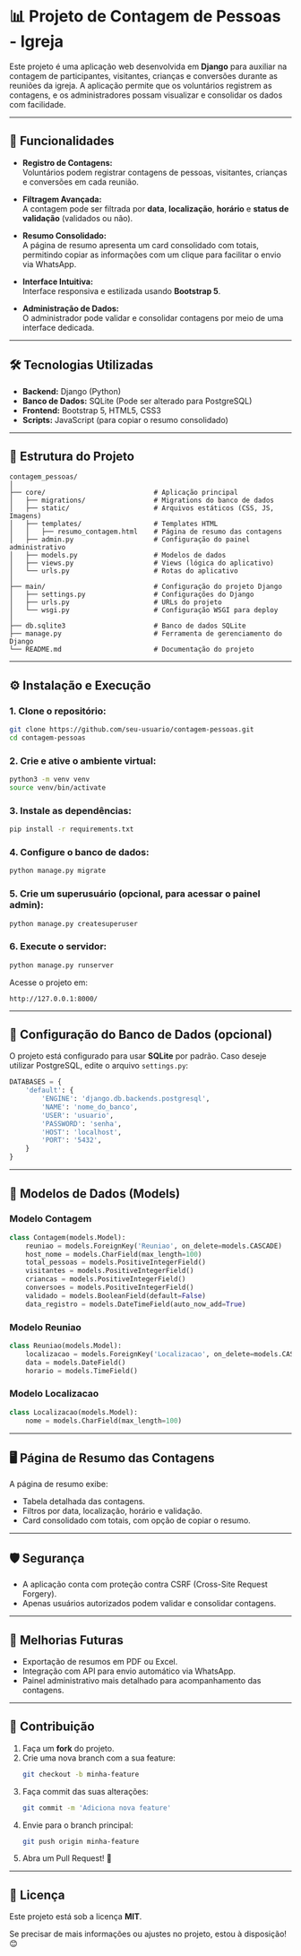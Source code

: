 # 📊 Projeto de Contagem de Pessoas - Igreja

Este projeto é uma aplicação web desenvolvida em **Django** para auxiliar na contagem de participantes, visitantes, crianças e conversões durante as reuniões da igreja. A aplicação permite que os voluntários registrem as contagens, e os administradores possam visualizar e consolidar os dados com facilidade.

---

## 🚀 Funcionalidades

- **Registro de Contagens:**  
  Voluntários podem registrar contagens de pessoas, visitantes, crianças e conversões em cada reunião.  
  
- **Filtragem Avançada:**  
  A contagem pode ser filtrada por **data**, **localização**, **horário** e **status de validação** (validados ou não).  
  
- **Resumo Consolidado:**  
  A página de resumo apresenta um card consolidado com totais, permitindo copiar as informações com um clique para facilitar o envio via WhatsApp.  
  
- **Interface Intuitiva:**  
  Interface responsiva e estilizada usando **Bootstrap 5**.  

- **Administração de Dados:**  
  O administrador pode validar e consolidar contagens por meio de uma interface dedicada.

---

## 🛠️ Tecnologias Utilizadas

- **Backend:** Django (Python)  
- **Banco de Dados:** SQLite (Pode ser alterado para PostgreSQL)  
- **Frontend:** Bootstrap 5, HTML5, CSS3  
- **Scripts:** JavaScript (para copiar o resumo consolidado)  

---

## 📂 Estrutura do Projeto

```
contagem_pessoas/
│
├── core/                           # Aplicação principal
│   ├── migrations/                 # Migrations do banco de dados
│   ├── static/                     # Arquivos estáticos (CSS, JS, Imagens)
│   ├── templates/                  # Templates HTML
│   │   ├── resumo_contagem.html    # Página de resumo das contagens
│   ├── admin.py                    # Configuração do painel administrativo
│   ├── models.py                   # Modelos de dados
│   ├── views.py                    # Views (lógica do aplicativo)
│   └── urls.py                     # Rotas do aplicativo
│
├── main/                           # Configuração do projeto Django
│   ├── settings.py                 # Configurações do Django
│   ├── urls.py                     # URLs do projeto
│   └── wsgi.py                     # Configuração WSGI para deploy
│
├── db.sqlite3                      # Banco de dados SQLite
├── manage.py                       # Ferramenta de gerenciamento do Django
└── README.md                       # Documentação do projeto
```

---

## ⚙️ Instalação e Execução

### 1. Clone o repositório:
```bash
git clone https://github.com/seu-usuario/contagem-pessoas.git
cd contagem-pessoas
```

### 2. Crie e ative o ambiente virtual:
```bash
python3 -m venv venv
source venv/bin/activate
```

### 3. Instale as dependências:
```bash
pip install -r requirements.txt
```

### 4. Configure o banco de dados:
```bash
python manage.py migrate
```

### 5. Crie um superusuário (opcional, para acessar o painel admin):
```bash
python manage.py createsuperuser
```

### 6. Execute o servidor:
```bash
python manage.py runserver
```

Acesse o projeto em:  
```
http://127.0.0.1:8000/
```

---

## 🔧 Configuração do Banco de Dados (opcional)

O projeto está configurado para usar **SQLite** por padrão. Caso deseje utilizar PostgreSQL, edite o arquivo `settings.py`:

```python
DATABASES = {
    'default': {
        'ENGINE': 'django.db.backends.postgresql',
        'NAME': 'nome_do_banco',
        'USER': 'usuario',
        'PASSWORD': 'senha',
        'HOST': 'localhost',
        'PORT': '5432',
    }
}
```

---

## 📝 Modelos de Dados (Models)

### **Modelo Contagem**
```python
class Contagem(models.Model):
    reuniao = models.ForeignKey('Reuniao', on_delete=models.CASCADE)
    host_nome = models.CharField(max_length=100)
    total_pessoas = models.PositiveIntegerField()
    visitantes = models.PositiveIntegerField()
    criancas = models.PositiveIntegerField()
    conversoes = models.PositiveIntegerField()
    validado = models.BooleanField(default=False)
    data_registro = models.DateTimeField(auto_now_add=True)
```

### **Modelo Reuniao**
```python
class Reuniao(models.Model):
    localizacao = models.ForeignKey('Localizacao', on_delete=models.CASCADE)
    data = models.DateField()
    horario = models.TimeField()
```

### **Modelo Localizacao**
```python
class Localizacao(models.Model):
    nome = models.CharField(max_length=100)
```

---

## 🖥️ Página de Resumo das Contagens

A página de resumo exibe:  
- Tabela detalhada das contagens.  
- Filtros por data, localização, horário e validação.  
- Card consolidado com totais, com opção de copiar o resumo.  

---

## 🛡️ Segurança
- A aplicação conta com proteção contra CSRF (Cross-Site Request Forgery).  
- Apenas usuários autorizados podem validar e consolidar contagens.  

---

## 🧩 Melhorias Futuras
- Exportação de resumos em PDF ou Excel.  
- Integração com API para envio automático via WhatsApp.  
- Painel administrativo mais detalhado para acompanhamento das contagens.  

---

## 🤝 Contribuição

1. Faça um **fork** do projeto.  
2. Crie uma nova branch com a sua feature:  
   ```bash
   git checkout -b minha-feature
   ```  
3. Faça commit das suas alterações:  
   ```bash
   git commit -m 'Adiciona nova feature'
   ```  
4. Envie para o branch principal:  
   ```bash
   git push origin minha-feature
   ```  
5. Abra um Pull Request! 🚀  

---

## 📄 Licença
Este projeto está sob a licença **MIT**.  

Se precisar de mais informações ou ajustes no projeto, estou à disposição! 😊

